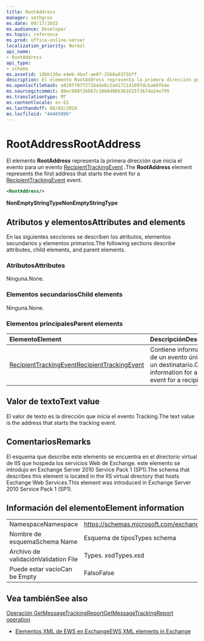 ```yaml
---
title: RootAddress
manager: sethgros
ms.date: 09/17/2015
ms.audience: Developer
ms.topic: reference
ms.prod: office-online-server
localization_priority: Normal
api_name:
- RootAddress
api_type:
- schema
ms.assetid: 1dbb130a-e4eb-4baf-ae07-2568a8375bff
description: El elemento RootAddress representa la primera dirección que inicia el evento para un evento RecipientTrackingEvent.
ms.openlocfilehash: e020ff07f271bdde6c2a4172141097dcba66f64e
ms.sourcegitcommit: 88ec988f2bb67c1866d06b361615f3674a24e795
ms.translationtype: MT
ms.contentlocale: es-ES
ms.lasthandoff: 06/03/2020
ms.locfileid: "44465096"
---
```

# <a name="rootaddress"></a><span data-ttu-id="631b7-103">RootAddress</span><span class="sxs-lookup"><span data-stu-id="631b7-103">RootAddress</span></span>

<span data-ttu-id="631b7-104">El elemento **RootAddress** representa la primera dirección que inicia el evento para un evento [RecipientTrackingEvent](recipienttrackingevent.md) .</span><span class="sxs-lookup"><span data-stu-id="631b7-104">The **RootAddress** element represents the first address that starts the event for a [RecipientTrackingEvent](recipienttrackingevent.md) event.</span></span> 
  
```xml
<RootAddress/>
```

 <span data-ttu-id="631b7-105">**NonEmptyStringType**</span><span class="sxs-lookup"><span data-stu-id="631b7-105">**NonEmptyStringType**</span></span>
## <a name="attributes-and-elements"></a><span data-ttu-id="631b7-106">Atributos y elementos</span><span class="sxs-lookup"><span data-stu-id="631b7-106">Attributes and elements</span></span>

<span data-ttu-id="631b7-107">En las siguientes secciones se describen los atributos, elementos secundarios y elementos primarios.</span><span class="sxs-lookup"><span data-stu-id="631b7-107">The following sections describe attributes, child elements, and parent elements.</span></span>
  
### <a name="attributes"></a><span data-ttu-id="631b7-108">Atributos</span><span class="sxs-lookup"><span data-stu-id="631b7-108">Attributes</span></span>

<span data-ttu-id="631b7-109">Ninguna.</span><span class="sxs-lookup"><span data-stu-id="631b7-109">None.</span></span>
  
### <a name="child-elements"></a><span data-ttu-id="631b7-110">Elementos secundarios</span><span class="sxs-lookup"><span data-stu-id="631b7-110">Child elements</span></span>

<span data-ttu-id="631b7-111">Ninguna.</span><span class="sxs-lookup"><span data-stu-id="631b7-111">None.</span></span>
  
### <a name="parent-elements"></a><span data-ttu-id="631b7-112">Elementos principales</span><span class="sxs-lookup"><span data-stu-id="631b7-112">Parent elements</span></span>

|<span data-ttu-id="631b7-113">**Elemento**</span><span class="sxs-lookup"><span data-stu-id="631b7-113">**Element**</span></span>|<span data-ttu-id="631b7-114">**Descripción**</span><span class="sxs-lookup"><span data-stu-id="631b7-114">**Description**</span></span>|
|:-----|:-----|
|[<span data-ttu-id="631b7-115">RecipientTrackingEvent</span><span class="sxs-lookup"><span data-stu-id="631b7-115">RecipientTrackingEvent</span></span>](recipienttrackingevent.md) <br/> |<span data-ttu-id="631b7-116">Contiene información de un evento único para un destinatario.</span><span class="sxs-lookup"><span data-stu-id="631b7-116">Contains information for a single event for a recipient.</span></span>  <br/> |
   
## <a name="text-value"></a><span data-ttu-id="631b7-117">Valor de texto</span><span class="sxs-lookup"><span data-stu-id="631b7-117">Text value</span></span>

<span data-ttu-id="631b7-118">El valor de texto es la dirección que inicia el evento Tracking.</span><span class="sxs-lookup"><span data-stu-id="631b7-118">The text value is the address that starts the tracking event.</span></span>
  
## <a name="remarks"></a><span data-ttu-id="631b7-119">Comentarios</span><span class="sxs-lookup"><span data-stu-id="631b7-119">Remarks</span></span>

<span data-ttu-id="631b7-120">El esquema que describe este elemento se encuentra en el directorio virtual de IIS que hospeda los servicios Web de Exchange. este elemento se introdujo en Exchange Server 2010 Service Pack 1 (SP1).</span><span class="sxs-lookup"><span data-stu-id="631b7-120">The schema that describes this element is located in the IIS virtual directory that hosts Exchange Web Services.This element was introduced in Exchange Server 2010 Service Pack 1 (SP1).</span></span>
  
## <a name="element-information"></a><span data-ttu-id="631b7-121">Información del elemento</span><span class="sxs-lookup"><span data-stu-id="631b7-121">Element information</span></span>

|||
|:-----|:-----|
|<span data-ttu-id="631b7-122">Namespace</span><span class="sxs-lookup"><span data-stu-id="631b7-122">Namespace</span></span>  <br/> |https://schemas.microsoft.com/exchange/services/2006/types  <br/> |
|<span data-ttu-id="631b7-123">Nombre de esquema</span><span class="sxs-lookup"><span data-stu-id="631b7-123">Schema Name</span></span>  <br/> |<span data-ttu-id="631b7-124">Esquema de tipos</span><span class="sxs-lookup"><span data-stu-id="631b7-124">Types schema</span></span>  <br/> |
|<span data-ttu-id="631b7-125">Archivo de validación</span><span class="sxs-lookup"><span data-stu-id="631b7-125">Validation File</span></span>  <br/> |<span data-ttu-id="631b7-126">Types. xsd</span><span class="sxs-lookup"><span data-stu-id="631b7-126">Types.xsd</span></span>  <br/> |
|<span data-ttu-id="631b7-127">Puede estar vacío</span><span class="sxs-lookup"><span data-stu-id="631b7-127">Can be Empty</span></span>  <br/> |<span data-ttu-id="631b7-128">Falso</span><span class="sxs-lookup"><span data-stu-id="631b7-128">False</span></span>  <br/> |
   
## <a name="see-also"></a><span data-ttu-id="631b7-129">Vea también</span><span class="sxs-lookup"><span data-stu-id="631b7-129">See also</span></span>



[<span data-ttu-id="631b7-130">Operación GetMessageTrackingReport</span><span class="sxs-lookup"><span data-stu-id="631b7-130">GetMessageTrackingReport operation</span></span>](getmessagetrackingreport-operation.md)


- [<span data-ttu-id="631b7-131">Elementos XML de EWS en Exchange</span><span class="sxs-lookup"><span data-stu-id="631b7-131">EWS XML elements in Exchange</span></span>](ews-xml-elements-in-exchange.md)

